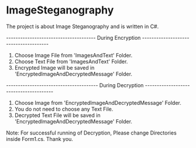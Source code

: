 # ImageSteganography
The project is about Image Steganography and is written in C#.

--------------------------------------  During Encryption -------------------------------------- 
1. Choose Image File from 'ImagesAndText' Folder.
2. Choose Text File from 'ImagesAndText' Folder.
3. Encrypted Image will be saved in 'EncryptedImageAndDecryptedMessage' Folder.

--------------------------------------- During Decryption --------------------------------------- 
1. Choose Image from 'EncryptedImageAndDecryptedMessage' Folder.
2. You do not need to choose any Text File.
3. Decrypted Text File will be saved in 'EncryptedImageAndDecryptedMessage' Folder.


Note: For successful running of Decryption, Please change Directories inside Form1.cs. Thank you. 
